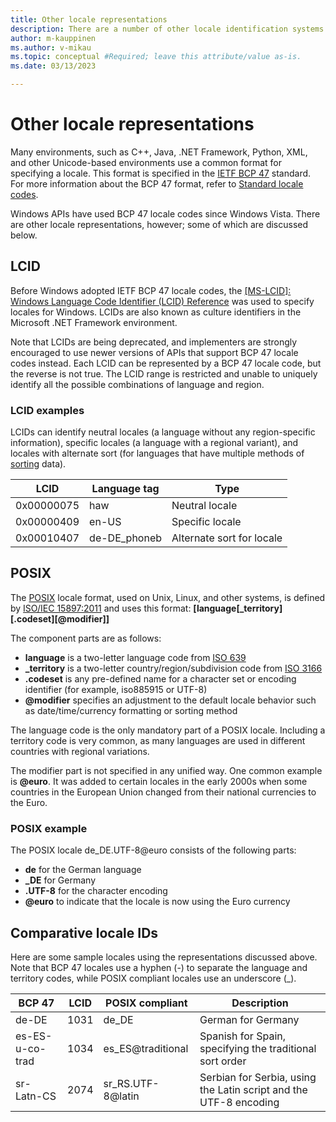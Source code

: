 ```yaml
---
title: Other locale representations
description: There are a number of other locale identification systems that you should be aware of, such as LCID (obsolete Windows Locale Identifier).
author: m-kauppinen
ms.author: v-mikau
ms.topic: conceptual #Required; leave this attribute/value as-is.
ms.date: 03/13/2023

---
```

# Other locale representations

Many environments, such as C++, Java, .NET Framework, Python, XML, and other Unicode-based environments use a common format for specifying a locale. This format is specified in the [IETF BCP 47](https://www.ietf.org/rfc/bcp/bcp47.txt) standard. For more information about the BCP 47 format, refer to [Standard locale codes](standard-locale-names.md).

Windows APIs have used BCP 47 locale codes since Windows Vista. There are other locale representations, however; some of which are discussed below.

## LCID

Before Windows adopted IETF BCP 47 locale codes, the [[MS-LCID]: Windows Language Code Identifier (LCID) Reference](/openspecs/windows_protocols/ms-lcid/70feba9f-294e-491e-b6eb-56532684c37f) was used to specify locales for Windows. LCIDs are also known as culture identifiers in the Microsoft .NET Framework environment.

Note that LCIDs are being deprecated, and implementers are strongly encouraged to use newer versions of APIs that support BCP 47 locale codes instead. Each LCID can be represented by a BCP 47 locale code, but the reverse is not true. The LCID range is restricted and unable to uniquely identify all the possible combinations of language and region.

### LCID examples

LCIDs can identify neutral locales (a language without any region-specific information), specific locales (a language with a regional variant), and locales with alternate sort (for languages that have multiple methods of [sorting](sorting-and-string-comparison.md) data).

|LCID |Language tag |Type |
|---------|---------|---------|
|0x00000075 |haw |Neutral locale |
|0x00000409 |en-US |Specific locale |
|0x00010407 |de-DE_phoneb |Alternate sort for locale |

## POSIX

The [POSIX](../reference/glossary.md#posix) locale format, used on Unix, Linux, and other systems, is defined by [ISO/IEC 15897:2011](https://www.iso.org/standard/50707.html) and uses this format: **\[language[_territory][.codeset][@modifier]]**

The component parts are as follows:

- **language** is a two-letter language code from [ISO 639](https://www.iso.org/iso-639-language-codes.html)
- **_territory** is a two-letter country/region/subdivision code from [ISO 3166](https://www.iso.org/iso-3166-country-codes.html)
- **.codeset** is any pre-defined name for a character set or encoding identifier (for example, iso885915 or UTF-8)
- **@modifier** specifies an adjustment to the default locale behavior such as date/time/currency formatting or sorting method

The language code is the only mandatory part of a POSIX locale. Including a territory code is very common, as many languages are used in different countries with regional variations.

The modifier part is not specified in any unified way. One common example is **@euro**. It was added to certain locales in the early 2000s when some countries in the European Union changed from their national currencies to the Euro.

### POSIX example

The POSIX locale de_DE.UTF-8@euro consists of the following parts:

- **de** for the German language
- **_DE** for Germany
- **.UTF-8** for the character encoding
- **@euro** to indicate that the locale is now using the Euro currency

## Comparative locale IDs

Here are some sample locales using the representations discussed above. Note that BCP 47 locales use a hyphen (-) to separate the language and territory codes, while POSIX compliant locales use an underscore (_).

|BCP 47 |LCID |POSIX compliant |Description |
|---------|---------|---------|---------|
|de-DE |1031 |de_DE |German for Germany |
|es-ES-u-co-trad |1034 |es_ES@traditional |Spanish for Spain, specifying the traditional sort order |
|sr-Latn-CS |2074 |sr_RS.UTF-8@latin |Serbian for Serbia, using the Latin script and the UTF-8 encoding |
